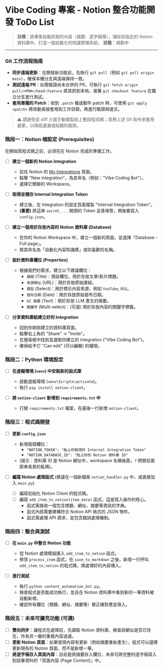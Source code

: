 # Vibe Coding 專案 - Notion 整合功能開發 ToDo List

> **目標**：將專案自動抓取的內容（摘要、逐字稿等），儲存到指定的 Notion 資料庫中，打造一個自動化的知識管理系統。
> **狀態**：規劃中

---

### Git 工作流程指南

- **同步遠端更新**：在開發新功能前，先執行 `git pull`（例如 `git pull origin main`），確保本機分支與遠端保持一致。
- **測試遠端 PR**：如需驗證尚未合併的 PR，可執行 `git fetch origin pull/<PR#>/head:feature` 將其抓到本地，接著 `git checkout feature` 在獨立分支進行測試。
- **套用單獨的 Patch**：收到 `.patch` 檔或郵件 patch 時，可使用 `git apply <patch>` 將改動直接套用到工作目錄，再進行驗證與提交。

> ⚠️ 請避免從 diff 介面手動複製貼上整段程式碼；改用上述 Git 指令來套用變更，以降低遺漏或貼錯的風險。

### 階段一：Notion 端設定 (Prerequisites)

在開始寫程式碼之前，必須先在 Notion 完成的準備工作。

- [ ] **建立一個新的 Notion Integration**
  - 前往 Notion 的 [My Integrations](https://www.notion.so/my-integrations) 頁面。
  - 點擊 "New integration"，為其命名（例如："Vibe Coding Bot"）。
  - 選擇它關聯的 Workspace。

- [ ] **取得並儲存 Internal Integration Token**
  - 建立後，在 Integration 的設定頁面複製 "Internal Integration Token"。
  - **(重要)** 將這串 `secret_...` 開頭的 Token 妥善保管，稍後要寫入 `config.json`。

- [ ] **建立一個用於存放內容的 Notion 資料庫 (Database)**
  - 在你的 Notion Workspace 中，建立一個新的頁面，並選擇「Database - Full page」。
  - 將其命名為「自動化內容知識庫」或你喜歡的名稱。

- [ ] **設計資料庫欄位 (Properties)**
  - 根據我們的需求，建立以下建議欄位：
    - `標題` (Title)：預設欄位，用於存放文章/影片標題。
    - `來源網址` (URL)：用於存放原始連結。
    - `類型` (Select)：用於標示內容來源，例如 `YouTube`, `RSS`。
    - `發布日期` (Date)：用於存放原始發布日期。
    - `AI 摘要` (Text)：用於存放 LLM 產生的摘要。
    - `關鍵字` (Multi-select)：(可選) 用於存放內容的關鍵字標籤。

- [ ] **分享資料庫給建立好的 Integration**
  - 回到你剛剛建立的資料庫頁面。
  - 點擊右上角的 "Share" -> "Invite"。
  - 在搜尋框中找到並選取你建立的 Integration ("Vibe Coding Bot")。
  - 確保給予它 "Can edit" (可以編輯) 的權限。

### 階段二：Python 環境設定

- [ ] **在虛擬環境 (`venv`) 中安裝新的函式庫**
  - 啟動虛擬環境 (`venv\Scripts\activate`)。
  - 執行 `pip install notion-client`。

- [ ] **將 `notion-client` 新增到 `requirements.txt` 中**
  - 打開 `requirements.txt` 檔案，在最後一行新增 `notion-client`。

### 階段三：程式碼開發

- [ ] **更新 `config.json`**
  - 新增兩個欄位：
    - `"NOTION_TOKEN": "貼上你取得的 Internal Integration Token"`
    - `"NOTION_DATABASE_ID": "貼上你的 Notion 資料庫 ID"`
  - (提示：資料庫 ID 是 Notion 網址中，workspace 名稱後面，`?` 問號前面那串長長的亂碼)。

- [ ] **編寫 Notion 處理函式** (建議在一個新檔案 `notion_handler.py` 中，或直接加入 `main.py`)
  - [ ] 編寫初始化 Notion Client 的程式碼。
  - [ ] 編寫 `add_item_to_notion(item_data)` 函式，這是寫入操作的核心。
    - 函式需接收一個包含標題、網址、摘要等資訊的字典。
    - 函式內部需要建構符合 Notion API 格式的 JSON 物件。
    - 函式需處理 API 請求，並包含錯誤處理機制。

### 階段四：整合與測試

- [ ] **在 `main.py` 中整合 Notion 功能**
  - 從 Notion 處理模組匯入 `add_item_to_notion` 函式。
  - 修改 `process_item` 函式，在 `save_to_markdown` 之後，新增一行呼叫 `add_item_to_notion` 的程式碼，將處理好的內容傳入。

- [ ] **進行測試**
  - 執行 `python content_automation_bot.py`。
  - 檢查程式是否能成功執行，並且在 Notion 資料庫中看到新的一筆資料被自動新增。
  - 確認所有欄位（標題、網址、摘要等）都正確對應並填入。

### 階段五：未來可擴充功能 (可選)

- [ ] **雙向同步**：讓程式在處理前，先讀取 Notion 資料庫，檢查該網址是否已存在，作為另一層的重複內容過濾。
- [ ] **更新 Notion 頁面**：如果發現內容有更新（例如摘要重新產生），程式可以選擇更新現有的 Notion 頁面，而不是新增一筆。
- [ ] **將逐字稿存入頁面內容**：目前是將摘要存入欄位，未來可將完整的逐字稿寫入到該筆資料的「頁面內容 (Page Content)」中。